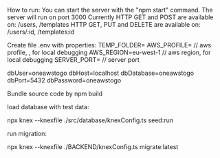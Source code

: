 How to run:
You can start the server with the "npm start" command.
The server will run on port 3000
Currently HTTP GET and POST are available on: /users, /templates
HTTP GET, PUT and DELETE are available on: /users/:id, /templates:id

Create file .env with properties:
TEMP_FOLDER=
AWS_PROFILE= // aws profile, , for local debugging
AWS_REGION=eu-west-1 // aws region, for local debugging
SERVER_PORT= // server port

dbUser=oneawstogo
dbHost=localhost
dbDatabase=oneawstogo
dbPort=5432
dbPassword=oneawstogo

Bundle source code by npm build

load database with test data:

npx knex --knexfile ./src/database/knexConfig.ts seed:run


run migration:

npx knex --knexfile ./BACKEND/knexConfig.ts migrate:latest
